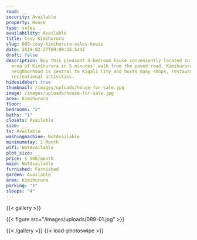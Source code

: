 ```yaml
---
road: __
security: Available
property: House
type: sales
availability: Available
title: Cosy Kimihurura
slug: 089-cosy-kimihurura-sales-house
date: 2019-02-27T09:09:15.544Z
draft: false
description: Buy this pleasant 4-bedroom house conveniently located in a lively
  area of Kimihurura in 5 minutes’ walk from the paved road. Kimihurura
  neighborhood is central to Kigali City and hosts many shops, restaurants and
  recreational activities.
hidesidebar: true
thumbnail: /images/uploads/house-for-sale.jpg
image: /images/uploads/house-for-sale.jpg
area: Kimihurura
floor: __
bedrooms: "2"
baths: "1"
closets: Available
size: __
tv: Available
washingmachine: NotAvailable
minimumstay: 1 Month
wifi: NotAvailable
plot_size: __
price: $ 500/month
maid: NotAvailable
furnished: Furnished
garden: Available
area: Kimihurura
parking: "1"
sleeps: "4"
---
```


{{< gallery >}}

{{< figure src="/images/uploads/089-01.jpg" >}}

{{< /gallery >}} {{< load-photoswipe >}}
